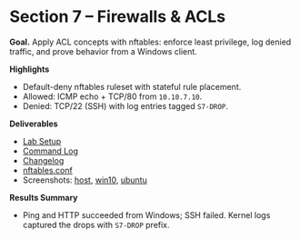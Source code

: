 # Section 7 – Firewalls & ACLs

**Goal.** Apply ACL concepts with nftables: enforce least privilege, log denied traffic, and prove behavior from a Windows client.

**Highlights**
- Default-deny nftables ruleset with stateful rule placement.  
- Allowed: ICMP echo + TCP/80 from `10.10.7.10`.  
- Denied: TCP/22 (SSH) with log entries tagged `S7-DROP`.  

**Deliverables**
- [Lab Setup](docs/labsetup.md)  
- [Command Log](docs/command_log.md)  
- [Changelog](../../CHANGELOG.md)  
- [nftables.conf](docs/nftables.conf)  
- Screenshots: [host](screenshots/host/), [win10](screenshots/win10/), [ubuntu](screenshots/ubuntu/)  

**Results Summary**
- Ping and HTTP succeeded from Windows; SSH failed. Kernel logs captured the drops with `S7-DROP` prefix.  
